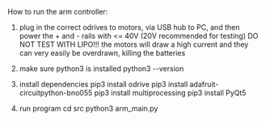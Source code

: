 How to run the arm controller:

1. plug in the correct odrives to motors, via USB hub to PC, and then power the + and - rails with <= 40V (20V recommended for testing)
    DO NOT TEST WITH LIPO!!! 
    the motors will draw a high current and they can very easily be overdrawn, killing the batteries

2. make sure python3 is installed
    python3 --version

3. install dependencies
    pip3 install odrive
    pip3 install adafruit-circuitpython-bno055
    pip3 install multiprocessing
    pip3 install PyQt5

4. run program
    cd src
    python3 arm_main.py
